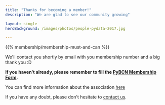 ```yaml
---
title: "Thanks for becoming a member!"
description: "We are glad to see our community growing"

layout: single
heroBackground: /images/photos/people-pydata-2017.jpg

---
```


<div class="container">
    <div class="row">
        <div class="col-md-6">
            {{% membership/membership-must-and-can %}}
        </div>
        <div class="col-md-6">
            <p>
                <div class="alert alert-success" role="alert">
                  We'll contact you shortly by email with you membership number and a big thank you :D
                </div>
            </p>
            <p><b>If you haven't already, please remember to fill the <a href="https://forms.gle/Vh7SBTk5rG6RTUf1A" target="_blank">PyBCN Membership Form</a>.</b></p> 
            <p>You can find more information about the association <a href="/pybcn_association/information">here</a></>
            <p>If you have any doubt, please don't hesitate to <a href="mailto:pybcn-members@googlegroups.com">contact us</a>.</p>
        </div>
    </div>
</div>





